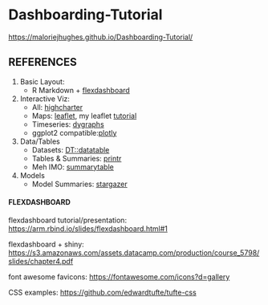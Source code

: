 # Dashboarding-Tutorial

https://maloriejhughes.github.io/Dashboarding-Tutorial/

## REFERENCES
1. Basic Layout: 
    + R Markdown + <a href="https://rmarkdown.rstudio.com/flexdashboard/layouts.html">flexdashboard</a> 
2. Interactive Viz: 
    + All: <a href="http://jkunst.com/highcharter/">highcharter</a> 
    + Maps: <a href="https://rstudio.github.io/leaflet/">leaflet</a>, my leaflet <a href="https://github.com/maloriejhughes/Leaflet-tutorial">tutorial</a>
    + Timeseries: <a href="https://rstudio.github.io/dygraphs/">dygraphs</a>
    + ggplot2 compatible:<a href="https://plot.ly/r/">plotly</a>
3. Data/Tables
    + Datasets: <a href="https://rstudio.github.io/DT/">DT::datatable</a>
    + Tables & Summaries: <a href="https://cran.r-project.org/web/packages/printr/vignettes/printr.html">printr</a>
    + Meh IMO: <a href="https://mran.revolutionanalytics.com/snapshot/2018-01-16/web/packages/summarytools/vignettes/Introduction.html">summarytable</a>
4. Models
    + Model Summaries: <a href="https://www.jakeruss.com/cheatsheets/stargazer/">stargazer</a>

#### FLEXDASHBOARD
flexdashboard tutorial/presentation:  https://arm.rbind.io/slides/flexdashboard.html#1

flexdashboard + shiny: https://s3.amazonaws.com/assets.datacamp.com/production/course_5798/slides/chapter4.pdf

font awesome favicons: https://fontawesome.com/icons?d=gallery

CSS examples:
https://github.com/edwardtufte/tufte-css
